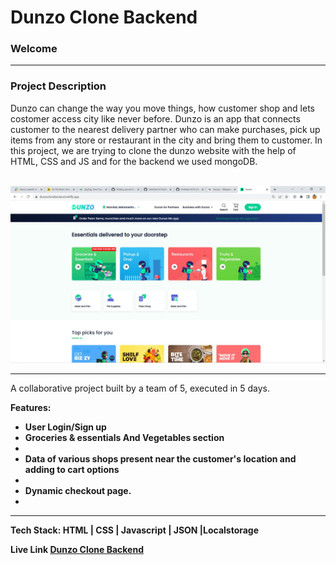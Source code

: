 
<h1> Dunzo Clone Backend </h1>
<h3> Welcome</h3>
<hr />
<h3> Project Description </h3>
<p> Dunzo can change the way you move things, how customer shop and lets costomer access city like never before. Dunzo is an app that connects customer to the nearest delivery partner who can make purchases, pick up items from any store or restaurant in the city and bring them to customer. 
In this project, we are trying to clone the dunzo website with the help of HTML, CSS and JS and for the backend we used mongoDB.</p><br>

<img src = "https://github.com/ImKetan1610/dunzoCloneBackend/blob/tejaswini/dunzoclonebackend.png">

<hr />

<p>
A collaborative project built by a team of 5, executed in 5 days.
</p>

<b> Features: <b>
<ul>
  <li>User Login/Sign up</li>
  <li>Groceries & essentials And Vegetables section<li>
  <li>Data of various shops present near the customer's location and adding to cart options<li>
  <li>Dynamic checkout page.<li>
</ul>
<hr />
  <b>Tech Stack: HTML | CSS | Javascript | JSON |Localstorage</b>
  
  <b> Live Link </b> [Dunzo Clone Backend]()
